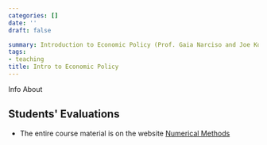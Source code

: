 ```yaml
---
categories: []
date: ''
draft: false

summary: Introduction to Economic Policy (Prof. Gaia Narciso and Joe Kopecky)
tags:
- teaching
title: Intro to Economic Policy
---
```

Info About 

## Students' Evaluations

* The entire course material is on the website [Numerical Methods](https://floswald.github.io/NumericalMethods/)
